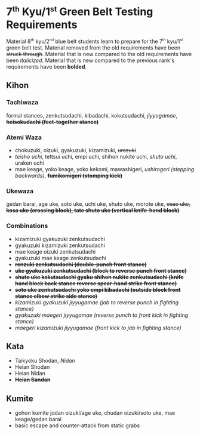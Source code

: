 <!-- markdownlint-disable no-inline-html -->
# 7<sup><small>th</small></sup> Kyu/1<sup><small>st</small></sup> Green Belt Testing Requirements

Material 8<sup><small>th</small></sup> kyu/2<sup><small>nd</small></sup> blue belt students learn to prepare for
the 7<sup><small>th</small></sup> kyu/1<sup><small>st</small></sup> green belt test.
Material removed from the old requirements have been ~~struck through~~.
Material that is new compared to the old requirements have been *italicized*.
Material that is new compared to the previous rank's requirements have been **bolded**.

## Kihon

### Tachiwaza

formal stances, zenkutsudachi, kibadachi, kokutsudachi, *jiyyugamae*, ~~**heisokudachi (feet-together stance)**~~

### Atemi Waza

* chokuzuki, oizuki, gyakuzuki, kizamizuki, ~~urazuki~~
* *teisho uchi*, tettsui uchi, empi uchi, shihon nukite uchi, *shuto uchi*, uraken uchi
* mae keage, yoko keage, yoko kekomi, mawashigeri, *ushirogeri (stepping backwards)*, ~~**fumikomigeri (stomping kick)**~~

### Ukewaza

gedan barai, age uke, soto uke, uchi uke, shuto uke, morote uke, ~~osae uke, **kosa uke (crossing block), tate shuto uke (vertical knife-hand block)**~~

### Combinations

* kizamizuki gyakuzuki zenkutsudachi
* gyakuzuki kizamizuki zenkutsudachi
* mae keage oizuki zenkutsudachi
* gyakuzuki mae keage zenkutsudachi
* ~~**renzuki zenkutsudachi (double-punch front stance)**~~
* ~~**uke gyakuzuki zenkutsudachi (block to reverse punch front stance)**~~
* ~~**shuto uke kokutsudachi gyaku shihon nukite zenkutsudachi (knife hand block back stance reverse spear-hand strike front stance)**~~
* ~~**soto uke zenkutsudachi yoko empi kibadachi (outside block front stance elbow strike side stance)**~~
* *kizamizuki gyakuzuki jiyyugamae (jab to reverse punch in fighting stance)*
* *gyakuzuki maegeri jiyyugamae (reverse punch to front kick in fighting stance)*
* *maegeri kizamizuki jiyyugamae (front kick to jab in fighting stance)*

## Kata

* Taikyoku Shodan, *Nidan*
* Heian Shodan
* Heian Nidan
* ~~**Heian Sandan**~~

## Kumite

* gohon kumite jodan oizuki/age uke, chudan oizuki/soto uke, mae keage/gedan barai
* basic escape and counter-attack from static grabs
